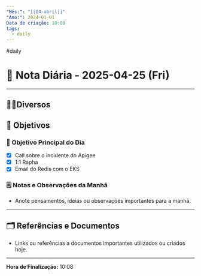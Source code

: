 ```yaml
---
"Mês:": "[[04-abril]]"
"Ano:": 2024-01-01
Data de criação: 10:08
tags:
  - daily
---
```

#daily
# 📅 Nota Diária - 2025-04-25 (Fri)
---
## 🤝🏻Diversos

## 🌄 Objetivos
### 🎯 Objetivo Principal do Dia
- [x] Call sobre o incidente do Apigee
- [x] 1:1 Rapha
- [x] Email do Redis com o EKS 

### 🗒️ Notas e Observações da Manhã
- Anote pensamentos, ideias ou observações importantes para a manhã.
---
## 🗂️ Referências e Documentos
- Links ou referências a documentos importantes utilizados ou criados hoje.

---

**Hora de Finalização:** 10:08
